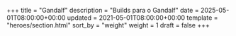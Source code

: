 +++
title = "Gandalf"
description = "Builds para o Gandalf"
date = 2025-05-01T08:00:00+00:00
updated = 2021-05-01T08:00:00+00:00
template = "heroes/section.html"
sort_by = "weight"
weight = 1
draft = false
+++
